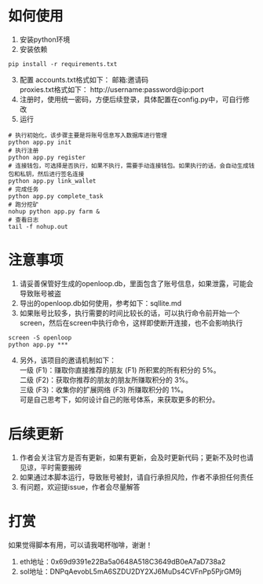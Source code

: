 # 如何使用
1. 安装python环境
2. 安装依赖
```shell
pip install -r requirements.txt
```
3. 配置
accounts.txt格式如下：
邮箱:邀请码 </br>
proxies.txt格式如下：
http://username:password@ip:port
4. 注册时，使用统一密码，方便后续登录，具体配置在config.py中，可自行修改
5. 运行
```shell
# 执行初始化，该步骤主要是将账号信息写入数据库进行管理
python app.py init
# 执行注册
python app.py register
# 连接钱包，可选择是否执行，如果不执行，需要手动连接钱包。如果执行的话，会自动生成钱包和私钥，然后进行签名连接
python app.py link_wallet
# 完成任务
python app.py complete_task
# 跑分挖矿
nohup python app.py farm &
# 查看日志
tail -f nohup.out
```

# 注意事项
1. 请妥善保管好生成的openloop.db，里面包含了账号信息，如果泄露，可能会导致账号被盗
2. 导出的openloop.db如何使用，参考如下：sqllite.md
3. 如果账号比较多，执行需要的时间比较长的话，可以执行命令前开始一个screen，然后在screen中执行命令，这样即使断开连接，也不会影响执行
```shell
screen -S openloop
python app.py ***
```
4. 另外，该项目的邀请机制如下：<br/>
    一级 (F1)：赚取你直接推荐的朋友 (F1) 所积累的所有积分的 5%。<br/>
    二级 (F2)：获取你推荐的朋友的朋友所赚取积分的 3%。<br/>
    三级 (F3)：收集你的扩展网络 (F3) 所赚取积分的 1%。<br/>
可是自己思考下，如何设计自己的账号体系，来获取更多的积分。




# 后续更新
1. 作者会关注官方是否有更新，如果有更新，会及时更新代码；更新不及时也请见谅，平时需要搬砖
2. 如果通过本脚本运行，导致账号被封，请自行承担风险，作者不承担任何责任
3. 有问题，欢迎提issue，作者会尽量解答

# 打赏
如果觉得脚本有用，可以请我喝杯咖啡，谢谢！
1. eth地址：0x69d9391e22Ba5a0648A518C3649dB0eA7aD738a2
2. sol地址：DNPqAevobL5mA6SZDU2DY2XJ6MuDs4CVFnPp5PjrGM9j


